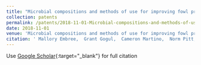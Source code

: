 ```yaml
---
title: "Microbial compositions and methods of use for improving fowl production"
collection: patents
permalink: /patents/2018-11-01-Microbial-compositions-and-methods-of-use-for-improving-fowl-production
date: 2018-11-01
venue: 'Microbial compositions and methods of use for improving fowl production'
citation: ' Mallory Embree,  Grant Gogul,  Cameron Martino,  Norm Pitt, &quot;Microbial compositions and methods of use for improving fowl production.&quot; Microbial compositions and methods of use for improving fowl production, 2018.'
---
```

Use [Google Scholar](https://scholar.google.com/scholar?q=Microbial+compositions+and+methods+of+use+for+improving+fowl+production){:target="_blank"} for full citation